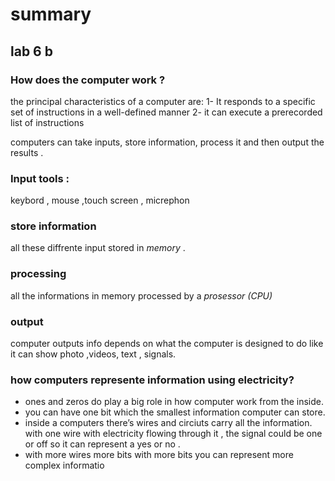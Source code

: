 
# summary 
## lab 6 b
### How does the computer work ?
the principal characteristics of a computer are:
1- It responds to a specific set of instructions in a well-defined manner 
2- it can execute a prerecorded list of instructions 

computers can take inputs, store information, process it and then output the results .
### Input tools :
keybord , mouse ,touch screen , micrephon
### store information
all these diffrente input  stored in *memory* .
### processing
 all the informations in memory processed by a *prosessor (CPU)*
### output
computer outputs info depends on what the computer is designed to do 
like it can show  photo ,videos, text , signals.

### how computers represente information using electricity?
* ones and zeros do play a big role in how computer work from the inside.
* you can have one bit which the smallest information computer can store. 
* inside a computers there’s wires and circiuts carry all the information. 
with one wire with electricity flowing through it , the signal could be one or off so it can represent a yes or no .
* with more wires more bits with more bits you can represent more complex informatio
